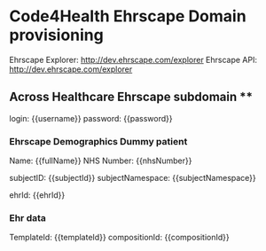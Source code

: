 # Code4Health Ehrscape Domain provisioning

Ehrscape Explorer: http://dev.ehrscape.com/explorer
Ehrscape API: http://dev.ehrscape.com/explorer

## Across Healthcare Ehrscape subdomain **

login: {{username}}
password: {{password}}

### Ehrscape Demographics Dummy patient

Name: {{fullName}}
NHS Number: {{nhsNumber}}

subjectID: {{subjectId}}
subjectNamespace: {{subjectNamespace}}

ehrId: {{ehrId}}

### Ehr data

TemplateId: {{templateId}}
compositionId: {{compositionId}}